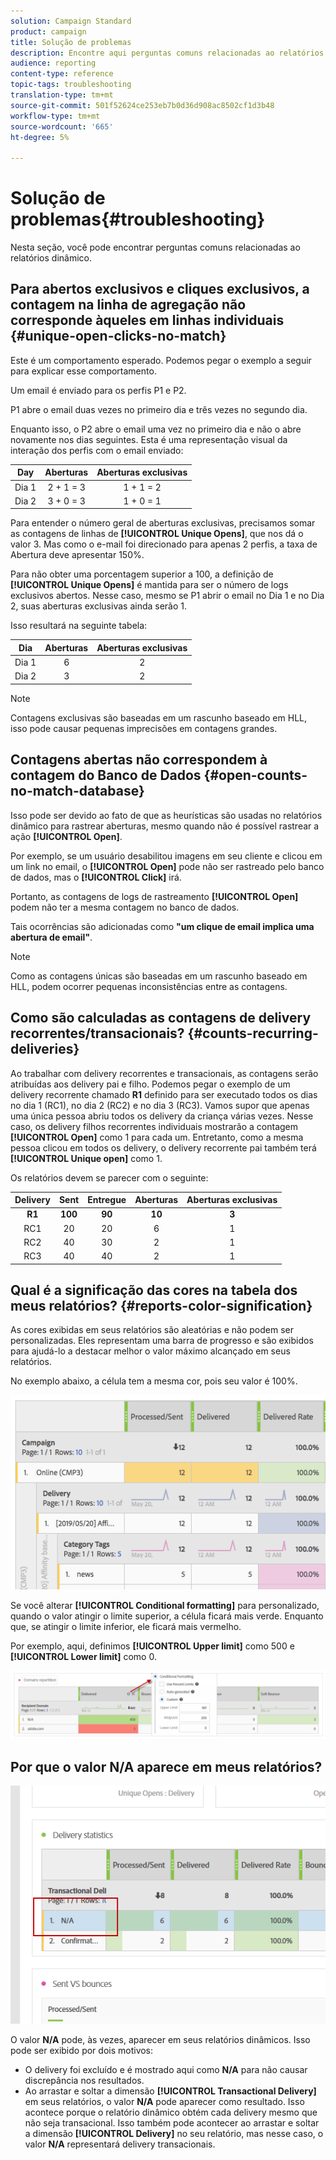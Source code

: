 ```yaml
---
solution: Campaign Standard
product: campaign
title: Solução de problemas
description: Encontre aqui perguntas comuns relacionadas ao relatórios dinâmico.
audience: reporting
content-type: reference
topic-tags: troubleshooting
translation-type: tm+mt
source-git-commit: 501f52624ce253eb7b0d36d908ac8502cf1d3b48
workflow-type: tm+mt
source-wordcount: '665'
ht-degree: 5%

---
```



# Solução de problemas{#troubleshooting}

Nesta seção, você pode encontrar perguntas comuns relacionadas ao relatórios dinâmico.

## Para abertos exclusivos e cliques exclusivos, a contagem na linha de agregação não corresponde àqueles em linhas individuais {#unique-open-clicks-no-match}

Este é um comportamento esperado.
Podemos pegar o exemplo a seguir para explicar esse comportamento.

Um email é enviado para os perfis P1 e P2.

P1 abre o email duas vezes no primeiro dia e três vezes no segundo dia.

Enquanto isso, o P2 abre o email uma vez no primeiro dia e não o abre novamente nos dias seguintes.
Esta é uma representação visual da interação dos perfis com o email enviado:

<table> 
 <thead> 
  <tr> 
   <th align="center"> <strong>Day</strong> <br /> </th> 
   <th align="center"> <strong>Aberturas</strong> <br /> </th> 
   <th align="center"> <strong>Aberturas exclusivas</strong> <br /> </th> 
  </tr> 
 </thead> 
 <tbody> 
  <tr> 
   <td align="center"> Dia 1<br /> </td> 
   <td align="center"> 2 + 1 = 3<br /> </td> 
   <td align="center"> 1 + 1 = 2<br /> </td> 
  </tr> 
  <tr> 
   <td align="center"> Dia 2<br /> </td> 
   <td align="center"> 3 + 0 = 3<br /> </td> 
   <td align="center"> 1 + 0 = 1<br /> </td> 
  </tr>
 </tbody> 
</table>

Para entender o número geral de aberturas exclusivas, precisamos somar as contagens de linhas de **[!UICONTROL Unique Opens]**, que nos dá o valor 3. Mas como o e-mail foi direcionado para apenas 2 perfis, a taxa de Abertura deve apresentar 150%.

Para não obter uma porcentagem superior a 100, a definição de **[!UICONTROL Unique Opens]** é mantida para ser o número de logs exclusivos abertos. Nesse caso, mesmo se P1 abrir o email no Dia 1 e no Dia 2, suas aberturas exclusivas ainda serão 1.

Isso resultará na seguinte tabela:

<table> 
 <thead> 
  <tr> 
   <th align="center"> <strong>Dia</strong> <br /> </th> 
   <th align="center"> <strong>Aberturas</strong> <br /> </th> 
   <th align="center"> <strong>Aberturas exclusivas</strong> <br /> </th> 
  </tr> 
 </thead> 
 <tbody> 
  <tr> 
   <td align="center"> Dia 1<br /> </td> 
   <td align="center"> 6<br /> </td> 
   <td align="center"> 2<br /> </td>
  </tr> 
  <tr> 
   <td align="center"> Dia 2<br /> </td> 
   <td align="center"> 3<br /> </td> 
   <td align="center"> 2<br /> </td> 
  </tr> 
 </tbody> 
</table>

>[!NOTE]
>
>Contagens exclusivas são baseadas em um rascunho baseado em HLL, isso pode causar pequenas imprecisões em contagens grandes.

## Contagens abertas não correspondem à contagem do Banco de Dados {#open-counts-no-match-database}

Isso pode ser devido ao fato de que as heurísticas são usadas no relatórios dinâmico para rastrear aberturas, mesmo quando não é possível rastrear a ação **[!UICONTROL Open]**.

Por exemplo, se um usuário desabilitou imagens em seu cliente e clicou em um link no email, o **[!UICONTROL Open]** pode não ser rastreado pelo banco de dados, mas o **[!UICONTROL Click]** irá.

Portanto, as contagens de logs de rastreamento **[!UICONTROL Open]** podem não ter a mesma contagem no banco de dados.

Tais ocorrências são adicionadas como **&quot;um clique de email implica uma abertura de email&quot;**.

>[!NOTE]
>
>Como as contagens únicas são baseadas em um rascunho baseado em HLL, podem ocorrer pequenas inconsistências entre as contagens.

## Como são calculadas as contagens de delivery recorrentes/transacionais? {#counts-recurring-deliveries}

Ao trabalhar com delivery recorrentes e transacionais, as contagens serão atribuídas aos delivery pai e filho.
Podemos pegar o exemplo de um delivery recorrente chamado **R1** definido para ser executado todos os dias no dia 1 (RC1), no dia 2 (RC2) e no dia 3 (RC3).
Vamos supor que apenas uma única pessoa abriu todos os delivery da criança várias vezes. Nesse caso, os delivery filhos recorrentes individuais mostrarão a contagem **[!UICONTROL Open]** como 1 para cada um.
Entretanto, como a mesma pessoa clicou em todos os delivery, o delivery recorrente pai também terá **[!UICONTROL Unique open]** como 1.

Os relatórios devem se parecer com o seguinte:

<table> 
 <thead> 
  <tr> 
   <th align="center"> <strong>Delivery</strong> <br /> </th> 
   <th align="center"> <strong>Sent</strong> <br /> </th> 
   <th align="center"> <strong>Entregue</strong> <br /> </th>
   <th align="center"> <strong>Aberturas</strong> <br /> </th> 
   <th align="center"> <strong>Aberturas exclusivas</strong> <br /> </th>
  </tr> 
 </thead> 
 <tbody> 
  <tr> 
   <td align="center"> <strong>R1<br/> </td> 
   <td align="center"> <strong>100<br/> </td> 
   <td align="center"> <strong>90<br/> </td> 
   <td align="center"> <strong>10<br/> </td> 
   <td align="center"> <strong>3<br/> </td> 
  </tr> 
  <tr> 
   <td align="center"> RC1<br/> </td> 
   <td align="center"> 20<br /> </td> 
   <td align="center"> 20<br /> </td> 
   <td align="center"> 6<br /> </td> 
   <td align="center"> 1<br /> </td> 
  </tr>
    <tr> 
   <td align="center"> RC2<br /> </td> 
   <td align="center"> 40<br /> </td> 
   <td align="center"> 30<br /> </td> 
   <td align="center"> 2<br /> </td> 
   <td align="center"> 1<br /> </td> 
  </tr> 
    <tr> 
   <td align="center"> RC3<br /> </td> 
   <td align="center"> 40<br /> </td> 
   <td align="center"> 40<br /> </td> 
   <td align="center"> 2<br /> </td> 
   <td align="center"> 1<br /> </td> 
  </tr> 
 </tbody> 
</table>

## Qual é a significação das cores na tabela dos meus relatórios? {#reports-color-signification}

As cores exibidas em seus relatórios são aleatórias e não podem ser personalizadas. Eles representam uma barra de progresso e são exibidos para ajudá-lo a destacar melhor o valor máximo alcançado em seus relatórios.

No exemplo abaixo, a célula tem a mesma cor, pois seu valor é 100%.

![](assets/troubleshooting_1.png)

Se você alterar **[!UICONTROL Conditional formatting]** para personalizado, quando o valor atingir o limite superior, a célula ficará mais verde. Enquanto que, se atingir o limite inferior, ele ficará mais vermelho.

Por exemplo, aqui, definimos **[!UICONTROL Upper limit]** como 500 e **[!UICONTROL Lower limit]** como 0.

![](assets/troubleshooting_2.png)

## Por que o valor N/A aparece em meus relatórios?

![](assets/troubleshooting_3.png)

O valor **N/A** pode, às vezes, aparecer em seus relatórios dinâmicos. Isso pode ser exibido por dois motivos:

* O delivery foi excluído e é mostrado aqui como **N/A** para não causar discrepância nos resultados.
* Ao arrastar e soltar a dimensão **[!UICONTROL Transactional Delivery]** em seus relatórios, o valor **N/A** pode aparecer como resultado. Isso acontece porque o relatório dinâmico obtém cada delivery mesmo que não seja transacional.
Isso também pode acontecer ao arrastar e soltar a dimensão **[!UICONTROL Delivery]** no seu relatório, mas nesse caso, o valor **N/A** representará delivery transacionais.
